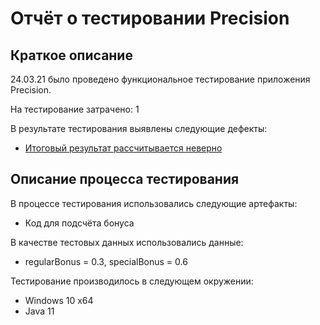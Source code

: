 # Отчёт о тестировании Precision

## Краткое описание

24.03.21 было проведено функциональное тестирование приложения Precision.

На тестирование затрачено: 1

В результате тестирования выявлены следующие дефекты:
* [Итоговый результат рассчитывается неверно](https://github.com/anfimova/1.2.Precision/issues/1)

## Описание процесса тестирования

В процессе тестирования использовались следующие артефакты:
* Код для подсчёта бонуса

В качестве тестовых данных использовались данные:
* regularBonus = 0.3, specialBonus = 0.6

Тестирование производилось в следующем окружении:
* Windows 10 x64
* Java 11